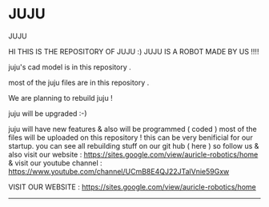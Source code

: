# JUJU
JUJU


HI THIS IS THE REPOSITORY OF JUJU :) JUJU IS A ROBOT MADE BY US !!!!
 

juju's cad model is in this repository . 

most of the juju files are in this repository .


We are planning to rebuild juju  !






juju will be upgraded :-)







juju will have new features & also will be programmed ( coded ) 
most of the files will be uploaded on this repository !
this can be very benificial for our startup.
you can see all rebuilding stuff on our git hub ( here ) so follow us & also visit our website : https://sites.google.com/view/auricle-robotics/home
& visit our youtube channel :  https://www.youtube.com/channel/UCmB8E4QJ22JTalVnie59Gxw

VISIT OUR WEBSITE :   https://sites.google.com/view/auricle-robotics/home

____________________________________________________________________________________________________________________________________________________________
